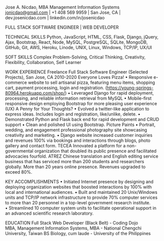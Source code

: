 Jose A. Nicdao, MBA Management Information Systems
jonicdao@gmail.com | +1 408 569 9959 | San Jose, CA | dev.josenicdao.com | linkedin.com/in/josenicdao

FULL STACK SOFTWARE ENGINEER | WEB DEVELOPER

TECHNICAL SKILLS
Python, JavaScript, HTML, CSS, Flask, Django, jQuery, Ajax, Bootstrap, React, Node, MySQL, PostgreSQL, SQLite, MongoDB, GitHub, Git, AWS, Heroku, Linode, UNIX, Linux, Windows, TCP/IP, UX/UI

SOFT SKILLS
Complex Problem-Solving, Critical Thinking, Creativity, Flexibility, Collaboration, Self Learner

WORK EXPERIENCE
Freelance Full Stack Software Engineer (Selected Projects), San Jose, CA 2010-2020
Everyone Loves Pizza! 
•	Responsive e-commerce website to sell artisanal pizza, featuring menu items, shopping cart, payment processing, login and registration. (https://young-springs-80964.herokuapp.com/shop/)
•	Leveraged Django for rapid deployment, processing, and reliable information retrieval from MySQL
•	Mobile-first responsive design employing Bootstrap for more pleasing user experience (UX)
A Penny for Your Thoughts? 
•	Evolved a twitter-like application to express ideas. Includes login and registration, like/unlike, delete.
•	Demonstrated Python and Flask back end for rapid development and CRUD support
•	Clean and polished UI using Bootstrap.
Picture Paints 
•	Portrait, wedding, and engagement professional photography site showcasing creativity and marketing.
•	Django website increased customer inquiries and revenues 100%  via bookings and interactions through blogs, photo gallery and contact form.
TECEA
Innovated a platform for a non-governmental organization that doubled its public presence and facilitated advocacies fourfold. 
ATREZ
Chinese translation and English editing service business that has serviced more than 200 students and researchers globally. More than 20 years online presence. Revenues upgraded to exceed 80%.

KEY ACCOMPLISHMENTS
•	Initiated Internet presence by designing and deploying organization websites that boosted interactions by 100% with local and international audiences. 
•	Built and maintained 20 Unix/Windows units and TCP/IP network infrastructure to provide 70% computer services to more than 20 personnel in a top-level government research institute.  
•	Streamlined 10 computer system units to facilitate operational support in an advanced scientific research laboratory.

EDUCATION
Full Stack Web Developer (Black Belt) - Coding Dojo  
MBA, Management Information Systems, MBA -  National Chengchi University, Taiwan
BS Biology,  cum laude - University of the Philippines

